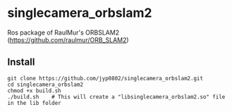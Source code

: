# singlecamera_orbslam2
Ros package of RaulMur's ORBSLAM2 (https://github.com/raulmur/ORB_SLAM2)


## Install
```
git clone https://github.com/jyp0802/singlecamera_orbslam2.git
cd singlecamera_orbslam2
chmod +x build.sh
./build.sh    # This will create a "libsinglecamera_orbslam2.so" file in the lib folder
```
